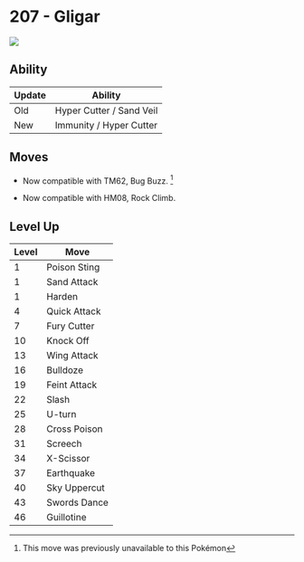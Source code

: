 # 207 - Gligar
![][207]

## Ability

Update | Ability
---    | ---
Old    | Hyper Cutter / Sand Veil
New    | Immunity / Hyper Cutter

## Moves

 - Now compatible with TM62, Bug Buzz. [^1]

 - Now compatible with HM08, Rock Climb.

## Level Up

Level | Move
---   | ---
  1   | Poison Sting
  1   | Sand Attack
  1   | Harden
  4   | Quick Attack
  7   | Fury Cutter
 10   | Knock Off
 13   | Wing Attack
 16   | Bulldoze
 19   | Feint Attack
 22   | Slash
 25   | U-turn
 28   | Cross Poison
 31   | Screech
 34   | X-Scissor
 37   | Earthquake
 40   | Sky Uppercut
 43   | Swords Dance
 46   | Guillotine




[^1]: This move was previously unavailable to this Pokémon

[207]: ../img/pokemon/207.png

